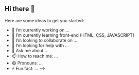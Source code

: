 ## Hi there 👋

Here are some ideas to get you started:

- 🔭 I’m currently working on ...
- 🌱 I’m currently learning front-end (HTML, CSS, JAVASCRIPT)
- 👯 I’m looking to collaborate on ...
- 🤔 I’m looking for help with ...
- 💬 Ask me about ...
- 📫 How to reach me: ...
- 😄 Pronouns: ...
- ⚡ Fun fact: ...
-->

